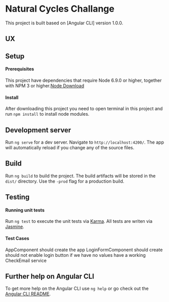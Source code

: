 # Natural Cycles Challange 

This project is built based on [Angular CLI] version 1.0.0. 

## UX

## Setup
#### Prerequisites

This project have dependencies that require Node 6.9.0 or higher, together with NPM 3 or higher.[Node Download](https://nodejs.org/en/download/)

#### Install

After downloading this project you need to open terminal in this project and run `npm install` to install node modules.
  
## Development server

Run `ng serve` for a dev server. Navigate to `http://localhost:4200/`. The app will automatically reload if you change any of the source files.

## Build

Run `ng build` to build the project. The build artifacts will be stored in the `dist/` directory. Use the `-prod` flag for a production build.

## Testing

#### Running unit tests

Run `ng test` to execute the unit tests via [Karma](https://karma-runner.github.io).
All tests are writen via [Jasmine](https://github.com/jasmine/jasmine).

#### Test Cases

AppComponent
should create the app
LoginFormComponent
should create
should not enable login button if we have no values
have a working CheckEmail service

## Further help on Angular CLI

To get more help on the Angular CLI use `ng help` or go check out the [Angular CLI README](https://github.com/angular/angular-cli/blob/master/README.md).
